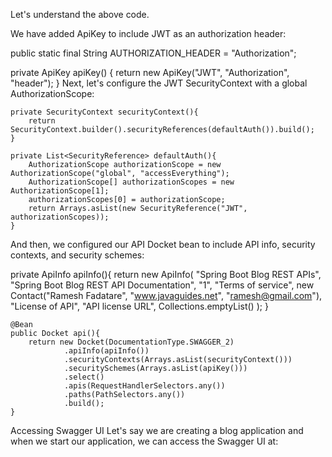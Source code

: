 Let's understand the above code.

We have added ApiKey to include JWT as an authorization header:

public static final String AUTHORIZATION_HEADER = "Authorization";

private ApiKey apiKey() {
return new ApiKey("JWT", "Authorization", "header");
}
Next, let's configure the JWT SecurityContext with a global AuthorizationScope:

    private SecurityContext securityContext(){
        return SecurityContext.builder().securityReferences(defaultAuth()).build();
    }

    private List<SecurityReference> defaultAuth(){
        AuthorizationScope authorizationScope = new AuthorizationScope("global", "accessEverything");
        AuthorizationScope[] authorizationScopes = new AuthorizationScope[1];
        authorizationScopes[0] = authorizationScope;
        return Arrays.asList(new SecurityReference("JWT", authorizationScopes));
    }
And then, we configured our API Docket bean to include API info, security contexts, and security schemes:

private ApiInfo apiInfo(){
return new ApiInfo(
"Spring Boot Blog REST APIs",
"Spring Boot Blog REST API Documentation",
"1",
"Terms of service",
new Contact("Ramesh Fadatare", "www.javaguides.net", "ramesh@gmail.com"),
"License of API",
"API license URL",
Collections.emptyList()
);
}

    @Bean
    public Docket api(){
        return new Docket(DocumentationType.SWAGGER_2)
                .apiInfo(apiInfo())
                .securityContexts(Arrays.asList(securityContext()))
                .securitySchemes(Arrays.asList(apiKey()))
                .select()
                .apis(RequestHandlerSelectors.any())
                .paths(PathSelectors.any())
                .build();
    }
Accessing Swagger UI
Let's say we are creating a blog application and when we start our application, we can access the Swagger UI at:
